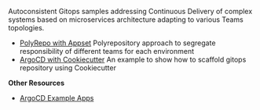 Autoconsistent Gitops samples addressing Continuous Delivery of complex systems based on microservices architecture adapting to various Teams topologies.

- [PolyRepo with Appset](./polyrepo-with-appset/) Polyrepository approach to segregate responsibility of different teams for each environment 
- [ArgoCD with Cookiecutter](https://github.com/saiello/sample-dry-argocd-cookiecutter) 
An example to show how to scaffold gitops repository using Cookiecutter

**Other Resources**

- [ArgoCD Example Apps](https://github.com/argoproj/argocd-example-apps)


